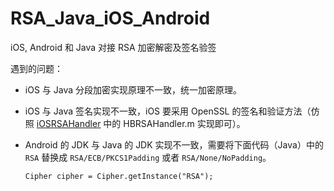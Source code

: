 # RSA_Java_iOS_Android

iOS, Android 和 Java 对接 RSA 加密解密及签名验签

遇到的问题：

- iOS 与 Java 分段加密实现原理不一致，统一加密原理。
- iOS 与 Java 签名实现不一致，iOS 要采用 OpenSSL 的签名和验证方法（仿照 [iOSRSAHandler](https://github.com/HustBroventure/iOSRSAHandler) 中的 HBRSAHandler.m 实现即可）。
- Android 的 JDK 与 Java 的 JDK 实现不一致，需要将下面代码（Java）中的 `RSA` 替换成 `RSA/ECB/PKCS1Padding` 或者 `RSA/None/NoPadding`。
    
    ```
    Cipher cipher = Cipher.getInstance("RSA");
    ```


